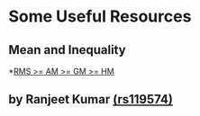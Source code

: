 # Some Useful Resources
## Mean and Inequality
*[RMS >= AM >= GM >= HM](https://artofproblemsolving.com/wiki/index.php/Root-Mean_Square-Arithmetic_Mean-Geometric_Mean-Harmonic_mean_Inequality)



## by Ranjeet Kumar [(rs119574)](https://www.google.co.in/search?q=rs119574)
